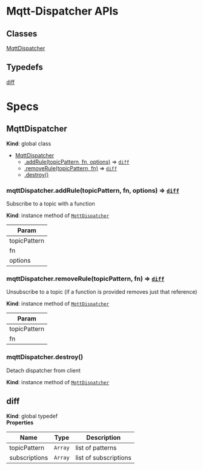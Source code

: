 <!-------------------------------------------------------------------->
<!--                            WARNING!                            -->
<!-------------------------------------------------------------------->
<!--                                                                -->
<!-- THIS IS AN AUTOGENERATED FILE. DO NOT EDIT THIS FILE DIRECTLY. -->
<!-- but run the following script $ npm run build                   -->
<!--                                                                -->
<!-------------------------------------------------------------------->
<!-------------------------------------------------------------------->

# Mqtt-Dispatcher APIs
## Classes

<dl>
<dt><a href="#MqttDispatcher">MqttDispatcher</a></dt>
<dd></dd>
</dl>

## Typedefs

<dl>
<dt><a href="#diff">diff</a></dt>
<dd></dd>
</dl>

# Specs
<a name="MqttDispatcher"></a>

## MqttDispatcher
**Kind**: global class  

* [MqttDispatcher](#MqttDispatcher)
    * [.addRule(topicPattern, fn, options)](#MqttDispatcher+addRule) ⇒ [<code>diff</code>](#diff)
    * [.removeRule(topicPattern, fn)](#MqttDispatcher+removeRule) ⇒ [<code>diff</code>](#diff)
    * [.destroy()](#MqttDispatcher+destroy)

<a name="MqttDispatcher+addRule"></a>

### mqttDispatcher.addRule(topicPattern, fn, options) ⇒ [<code>diff</code>](#diff)
Subscribe to a topic with a function

**Kind**: instance method of [<code>MqttDispatcher</code>](#MqttDispatcher)  

| Param |
| --- |
| topicPattern | 
| fn | 
| options | 

<a name="MqttDispatcher+removeRule"></a>

### mqttDispatcher.removeRule(topicPattern, fn) ⇒ [<code>diff</code>](#diff)
Unsubscribe to a topic (if a function is provided removes just that reference)

**Kind**: instance method of [<code>MqttDispatcher</code>](#MqttDispatcher)  

| Param |
| --- |
| topicPattern | 
| fn | 

<a name="MqttDispatcher+destroy"></a>

### mqttDispatcher.destroy()
Detach dispatcher from client

**Kind**: instance method of [<code>MqttDispatcher</code>](#MqttDispatcher)  
<a name="diff"></a>

## diff
**Kind**: global typedef  
**Properties**

| Name | Type | Description |
| --- | --- | --- |
| topicPattern | <code>Array</code> | list of patterns |
| subscriptions | <code>Array</code> | list of subscriptions |

